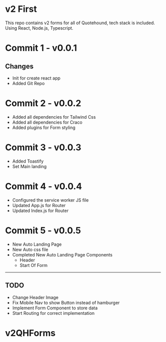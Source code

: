 # v2 First 

This repo contains v2 forms for all of Quotehound, tech stack is included. Using React, Node.js, Typescript. 
# Commit 1 -  v0.0.1 
## Changes

- Init for create react app 
- Added Git Repo

# Commit 2 - v0.0.2

- Added all dependencies for Tailwind Css
- Added all dependencies for Craco 
- Added plugins for Form styling 

# Commit 3 - v0.0.3 

- Added Toastify 
- Set Main landing

# Commit 4 - v0.0.4

- Configured the service worker JS file 
- Updated App.js for Router
- Updated Index.js for Router

# Commit 5 - v0.0.5 

- New Auto Landing Page 
- New Auto css file
- Completed New Auto Landing Page Components 
    - Header
    - Start Of Form 
---------------------------------------------------------------    
## TODO
- Change Header Image
- Fix Mobile Nav to show Button instead of hamburger 
- Implement Form Component to store data 
- Start Routing for correct implementation

# v2QHForms
